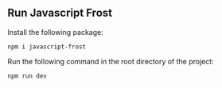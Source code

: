 ## Run Javascript Frost

Install the following package:
```
npm i javascript-frost
```

Run the following command in the root directory of the project:
```
npm run dev
```